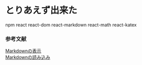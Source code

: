 # とりあえず出来た
npm react react-dom react-markdown react-math react-katex  

### 参考文献
[Markdownの表示](https://levelup.gitconnected.com/adding-katex-and-markdown-in-react-7b70694004ef)  
[Markdownの読み込み](https://teratail.com/questions/202764)  

